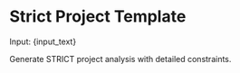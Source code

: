 # Strict Project Template

Input: {input_text}

Generate STRICT project analysis with detailed constraints.